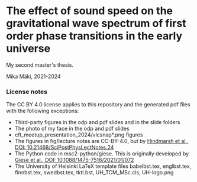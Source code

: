 # The effect of sound speed on the gravitational wave spectrum of first order phase transitions in the early universe

My second master's thesis.

Mika Mäki, 2021-2024


### License notes
The CC BY 4.0 license applies to this repository and the generated pdf files with the following exceptions:
- Third-party figures in the odp and pdf slides and in the slide folders
- The photo of my face in the odp and pdf slides
- cft_meetup_presentation_2024/vlcsnap*.png figures
- The figures in fig/lecture notes are CC-BY-4.0, but by [Hindmarsh et al., DOI: 10.21468/SciPostPhysLectNotes.24](https://scipost.org/10.21468/SciPostPhysLectNotes.24)
- The Python code in msc2-python/giese. This is originally developed by [Giese et al., DOI: 10.1088/1475-7516/2021/01/072](https://iopscience.iop.org/article/10.1088/1475-7516/2021/01/072)
- The University of Helsinki LaTeX template files
  babelbst.tex, englbst.tex, finnbst.tex, swedbst.tex, tktl.bst, UH_TCM_MSc.cls, UH-logo.png

